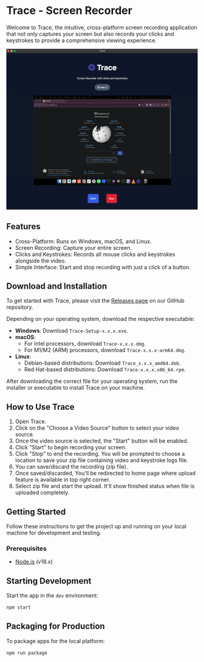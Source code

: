 
# Trace - Screen Recorder

Welcome to Trace, the intuitive, cross-platform screen recording application that not only captures your screen but also records your clicks and keystrokes to provide a comprehensive viewing experience.


![screenshot](.erb/img/ss.png)

## Features
- Cross-Platform: Runs on Windows, macOS, and Linux.
- Screen Recording: Capture your entire screen.
- Clicks and Keystrokes: Records all mouse clicks and keystrokes alongside the video.
- Simple Interface: Start and stop recording with just a click of a button.

## Download and Installation

To get started with Trace, please visit the [Releases page](https://github.com/suraj-turing/trace/releases) on our GitHub repository.

Depending on your operating system, download the respective executable:

- **Windows**: Download `Trace-Setup-x.x.x.exe`.
- **macOS**:
  - For Intel processors, download `Trace-x.x.x.dmg`.
  - For M1/M2 (ARM) processors, download `Trace-x.x.x-arm64.dmg`.
- **Linux**:
  - Debian-based distributions: Download `Trace_x.x.x_amd64.deb`.
  - Red Hat-based distributions: Download `Trace-x.x.x.x86_64.rpm`.


After downloading the correct file for your operating system, run the installer or executable to install Trace on your machine.


## How to Use Trace

1. Open Trace.
2. Click on the "Choose a Video Source" button to select your video source.
3. Once the video source is selected, the "Start" button will be enabled.
4. Click "Start" to begin recording your screen.
5. Click "Stop" to end the recording. You will be prompted to choose a location to save your zip file containing video and keystroke logs file.
6. You can save/discard the recording (zip file).
7. Once saved/discarded, You'll be redirected to home page where upload feature is available in top right corner.
8. Select zip file and start the upload. It'll show finished status when file is uploaded completely.


## Getting Started

Follow these instructions to get the project up and running on your local machine for development and testing.

### Prerequisites

- [Node.js](https://nodejs.org/) (v18.x)



## Starting Development

Start the app in the `dev` environment:

```bash
npm start
```

## Packaging for Production

To package apps for the local platform:

```bash
npm run package
```
